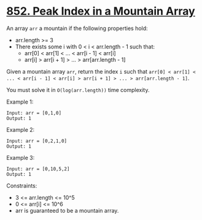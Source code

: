# [852. Peak Index in a Mountain Array](https://leetcode.com/problems/peak-index-in-a-mountain-array/description/)

An array `arr` a mountain if the following properties hold:

* arr.length >= 3
* There exists some i with 0 < i < arr.length - 1 such that:
    * arr[0] < arr[1] < ... < arr[i - 1] < arr[i] 
    * arr[i] > arr[i + 1] > ... > arr[arr.length - 1]

Given a mountain array `arr`, return the index `i` such that `arr[0] < arr[1] < ... < arr[i - 1] < arr[i] > arr[i + 1] > ... > arr[arr.length - 1]`.

You must solve it in `O(log(arr.length))` time complexity.

 

Example 1:

    Input: arr = [0,1,0]
    Output: 1

Example 2:

    Input: arr = [0,2,1,0]
    Output: 1

Example 3:

    Input: arr = [0,10,5,2]
    Output: 1
 

Constraints:

* 3 <= arr.length <= 10^5
* 0 <= arr[i] <= 10^6
* arr is guaranteed to be a mountain array.